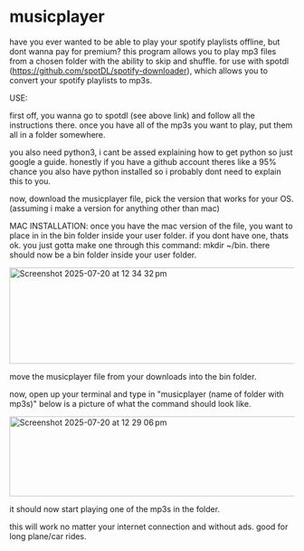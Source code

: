 # musicplayer
have you ever wanted to be able to play your spotify playlists offline, but dont wanna pay for premium? this program allows you to play mp3 files from a chosen folder with the ability to skip and shuffle.  for use with spotdl (https://github.com/spotDL/spotify-downloader), which allows you to convert your spotify playlists to mp3s.

USE:

first off, you wanna go to spotdl (see above link) and follow all the instructions there. once you have all of the mp3s you want to play, put them all in a folder somewhere. 

you also need python3, i cant be assed explaining how to get python so just google a guide. honestly if you have a github account theres like a 95% chance you also have python installed so i probably dont need to explain this to you.

now, download the musicplayer file, pick the version that works for your OS. (assuming i make a version for anything other than mac)

MAC INSTALLATION:
once you have the mac version of the file, you want to place in in the bin folder inside your user folder. if you dont have one, thats ok. you just gotta make one through this command: mkdir ~/bin. there should now be a bin folder inside your user folder.

<img width="619" height="170" alt="Screenshot 2025-07-20 at 12 34 32 pm" src="https://github.com/user-attachments/assets/0f6cbd46-13dc-495f-ba24-f648eefedfa0" />

move the musicplayer file from your downloads into the bin folder.

now, open up your terminal and type in "musicplayer (name of folder with mp3s)"
below is a picture of what the command should look like.

<img width="571" height="141" alt="Screenshot 2025-07-20 at 12 29 06 pm" src="https://github.com/user-attachments/assets/4555c69e-c5b3-49ad-8799-208c023bc387" />

it should now start playing one of the mp3s in the folder. 

this will work no matter your internet connection and without ads. good for long plane/car rides.

